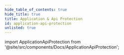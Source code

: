 ```yaml
---
hide_table_of_contents: true
hide_title: true
title: Application & Api Protection
id: application-api-protection
unlisted: true
---
```


<!-- # Open Source -->

<!-- Custom component -->

import ApplicationApiProtection from '@site/src/components/Docs/ApplicationApiProtection';

<ApplicationApiProtection />
